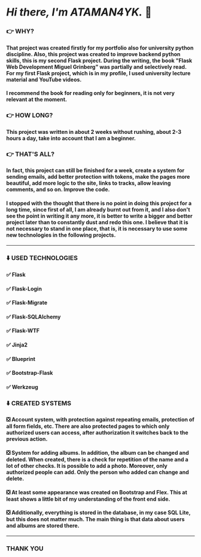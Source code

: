# *Hi there, I'm ATAMAN4YK.* 👋

### 👉 WHY?

#### That project was created firstly for my portfolio also for university python discipline. Also, this project was created to improve backend python skills, this is my second Flask project. During the writing, the book "Flask Web Development Miguel Grinberg" was partially and selectively read. For my first Flask project, which is in my profile, I used university lecture material and YouTube videos.

#### I recommend the book for reading only for beginners, it is not very relevant at the moment.

### 👉 HOW LONG?

#### This project was written in about 2 weeks without rushing, about 2-3 hours a day, take into account that I am a beginner.

### 👉 THAT'S ALL?

#### In fact, this project can still be finished for a week, create a system for sending emails, add better protection with tokens, make the pages more beautiful, add more logic to the site, links to tracks, allow leaving comments, and so on. Improve the code.

#### I stopped with the thought that there is no point in doing this project for a long time, since first of all, I am already burnt out from it, and I also don't see the point in writing it any more, it is better to write a bigger and better project later than to constantly dust and redo this one. I believe that it is not necessary to stand in one place, that is, it is necessary to use some new technologies in the following projects.

____

### ⬇️ USED TECHNOLOGIES

#### ✅ Flask
#### ✅ Flask-Login
#### ✅ Flask-Migrate
#### ✅ Flask-SQLAlchemy
#### ✅ Flask-WTF
#### ✅ Jinja2
#### ✅ Blueprint
#### ✅ Bootstrap-Flask
#### ✅ 󠀢󠀢Werkzeug

### ⬇️ CREATED SYSTEMS

#### ❎ 󠀢󠀢Account system, with protection against repeating emails, protection of all form fields, etc. There are also protected pages to which only authorized users can access, after authorization it switches back to the previous action.

#### ❎ 󠀢󠀢System for adding albums. In addition, the album can be changed and deleted. When created, there is a check for repetition of the name and a lot of other checks. It is possible to add a photo. Moreover, only authorized people can add. Only the person who added can change and delete.

#### ❎ 󠀢󠀢At least some appearance was created on Bootstrap and Flex. This at least shows a little bit of my understanding of the front end side.

#### ❎ 󠀢󠀢Additionally, everything is stored in the database, in my case SQL Lite, but this does not matter much. The main thing is that data about users and albums are stored there.


___

### THANK YOU
